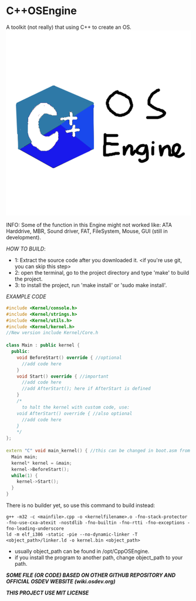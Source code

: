 # C++OSEngine
A toolkit (not really) that using C++ to create an OS.
![Alt cpposengine](misc/cpposengine.png)

INFO: Some of the function in this Engine might not worked like:
  ATA Harddrive, MBR, Sound driver, FAT, FileSystem, Mouse, GUI (still in development).

*HOW TO BUILD*:
* 1: Extract the source code after you downloaded it. <if you're use git, you can skip this step>
* 2: open the terminal, go to the project directory and type 'make' to build the project.
* 3: to install the project, run 'make install' or 'sudo make install'.

*EXAMPLE CODE*
```cpp
#include <Kernel/console.h>
#include <Kernel/strings.h>
#include <Kernel/utils.h>
#include <Kernel/kernel.h>
//New version include Kernel/Core.h

class Main : public kernel {
  public:
    void BeforeStart() override { //optional
      //add code here
    }
    void Start() override { //important
      //add code here
      //add AfterStart(); here if AfterStart is defined
    }
    /*
      to halt the kernel with custom code, use:
    void AfterStart() override { //also optional
      //add code here
    }
    */
};

extern "C" void main_kernel() { //this can be changed in boot.asm from source code
  Main main;
  kernel* kernel = &main;
  kernel->BeforeStart();
  while(1) {
    kernel->Start();
  }
}

```

There is no builder yet, so use this command to build instead:
```
g++ -m32 -c <mainfile>.cpp -o <kernelfilename>.o -fno-stack-protector -fno-use-cxa-atexit -nostdlib -fno-builtin -fno-rtti -fno-exceptions -fno-leading-underscore
ld -m elf_i386 -static -pie --no-dynamic-linker -T <object_path>/linker.ld -o kernel.bin <object_path>
```
* usually object_path can be found in /opt/CppOSEngine.
* if you install the program to another path, change object_path to your path.

***SOME FILE (OR CODE) BASED ON OTHER GITHUB REPOSITORY AND OFFICIAL OSDEV WEBSITE (wiki.osdev.org)***

***THIS PROJECT USE MIT LICENSE***
